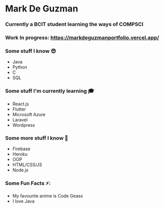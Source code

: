 # Mark De Guzman

### Currently a BCIT student learning the ways of COMPSCI
### Work In progress: https://markdeguzmanportfolio.vercel.app/

### Some stuff I know 😎
* Java
* Python
* C
* SQL

### Some stuff I'm currently learning 🎓
* React.js
* Flutter
* Microsoft Azure
* Laravel
* Wordpress

### Some more stuff I know 🤯
* Firebase
* Heroku
* OOP
* HTML/CSS/JS
* Node.js

### Some Fun Facts ⚡:
* My favourite anime is Code Geass
* I love Java
<!--
**mark-p7/mark-p7** is a ✨ _special_ ✨ repository because its `README.md` (this file) appears on your GitHub profile.

Here are some ideas to get you started:

- 🔭 I’m currently working on ...
- 🌱 I’m currently learning ...
- 👯 I’m looking to collaborate on ...
- 🤔 I’m looking for help with ...
- 💬 Ask me about ...
- 📫 How to reach me: ...
- 😄 Pronouns: ...
- ⚡ Fun fact: ...
-->
